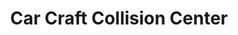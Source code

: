 ---
title: "Car Craft Collision Center"
url: /rogers/car-craft-collision-center/
shop: car repair
---
